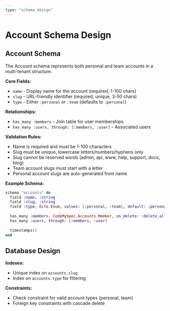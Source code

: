```yaml
---
type: "schema_design"
---
```


# Account Schema Design

## Account Schema

The Account schema represents both personal and team accounts in a multi-tenant structure.

**Core Fields:**
- `name` - Display name for the account (required, 1-100 chars)
- `slug` - URL-friendly identifier (required, unique, 3-50 chars)
- `type` - Either `:personal` or `:team` (defaults to `:personal`)

**Relationships:**
- `has_many :members` - Join table for user memberships
- `has_many :users, through: [:members, :user]` - Associated users

**Validation Rules:**
- Name is required and must be 1-100 characters
- Slug must be unique, lowercase letters/numbers/hyphens only
- Slug cannot be reserved words (admin, api, www, help, support, docs, blog)
- Team account slugs must start with a letter
- Personal account slugs are auto-generated from name

**Example Schema:**
```elixir
schema "accounts" do
  field :name, :string
  field :slug, :string
  field :type, Ecto.Enum, values: [:personal, :team], default: :personal
  
  has_many :members, CodeMySpec.Accounts.Member, on_delete: :delete_all
  has_many :users, through: [:members, :user]
  
  timestamps()
end
```

## Database Design

**Indexes:**
- Unique index on `accounts.slug`
- Index on `accounts.type` for filtering

**Constraints:**
- Check constraint for valid account types (personal, team)
- Foreign key constraints with cascade delete
